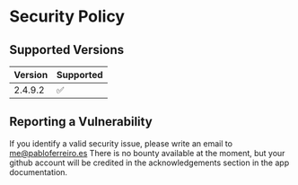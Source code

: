 # Security Policy

## Supported Versions

| Version | Supported          |
| ------- | ------------------ |
| 2.4.9.2 | :white_check_mark: |

## Reporting a Vulnerability

If you identify a valid security issue, please write an email to me@pabloferreiro.es There is no bounty available at the moment, but your github account will be credited in the acknowledgements section in the app documentation.
